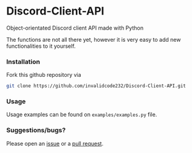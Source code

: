 # Discord-Client-API
 Object-orientated Discord client API made with Python

The functions are not all there yet, however it is very easy to add new functionalities to it yourself.  

### Installation
Fork this github repository via
```sh
git clone https://github.com/invalidcode232/Discord-Client-API.git
```

### Usage
Usage examples can be found on `examples/examples.py` file.

### Suggestions/bugs?
Please open an [issue](https://github.com/invalidcode232/Discord-Client-API/issues) or a [pull request](https://github.com/invalidcode232/Discord-Client-API/pulls).
